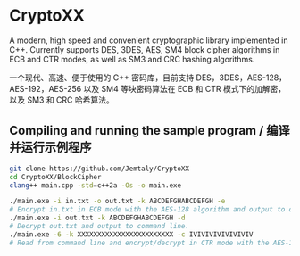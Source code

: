 # CryptoXX

A modern, high speed and convenient cryptographic library implemented in C++. Currently supports DES, 3DES, AES, SM4 block cipher algorithms in ECB and CTR modes, as well as SM3 and CRC hashing algorithms.

一个现代、高速、便于使用的 C++ 密码库，目前支持 DES，3DES，AES-128，AES-192，AES-256 以及 SM4 等块密码算法在 ECB 和 CTR 模式下的加解密，以及 SM3 和 CRC 哈希算法。

## Compiling and running the sample program / 编译并运行示例程序

```sh
git clone https://github.com/Jemtaly/CryptoXX
cd CryptoXX/BlockCipher
clang++ main.cpp -std=c++2a -Os -o main.exe
```

```sh
./main.exe -i in.txt -o out.txt -k ABCDEFGHABCDEFGH -e
# Encrypt in.txt in ECB mode with the AES-128 algorithm and output to out.txt.
./main.exe -i out.txt -k ABCDEFGHABCDEFGH -d
# Decrypt out.txt and output to command line.
./main.exe -6 -k XXXXXXXXXXXXXXXXXXXXXXXX -c IVIVIVIVIVIVIVIV
# Read from command line and encrypt/decrypt in CTR mode with the AES-192 algorithm.
```
